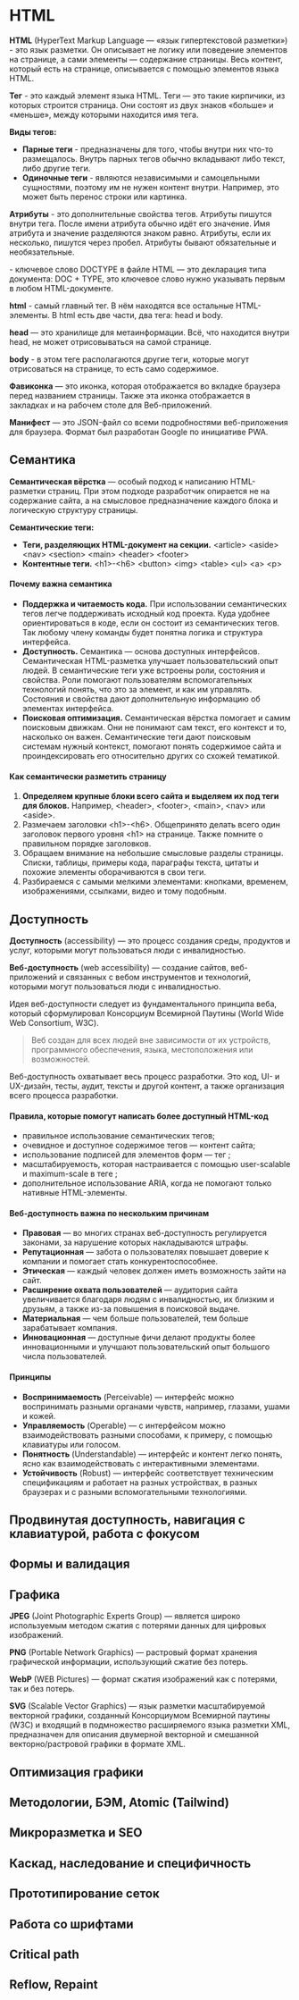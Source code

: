 # HTML

**HTML** (HyperText Markup Language — «язык гипертекстовой разметки») - это язык разметки. Он описывает не логику или поведение элементов на странице, а сами элементы — содержание страницы. Весь контент, который есть на странице, описывается с помощью элементов языка HTML.

**Тег** - это каждый элемент языка HTML. Теги — это такие кирпичики, из которых строится страница. Они состоят из двух знаков «больше» и «меньше», между которыми находится имя тега.

**Виды тегов:**

* **Парные теги** - предназначены для того, чтобы внутри них что-то размещалось. Внутрь парных тегов обычно вкладывают либо текст, либо другие теги.
* **Одиночные теги** - являются независимыми и самоцельными сущностями, поэтому им не нужен контент внутри. Например, это может быть перенос строки или картинка.

**Атрибуты** - это дополнительные свойства тегов. Атрибуты пишутся внутри тега. После имени атрибута обычно идёт его значение. Имя атрибута и значение разделяются знаком равно. Атрибуты, если их несколько, пишутся через пробел. Атрибуты бывают обязательные и необязательные.

**<!DOCTYPE html>** - ключевое слово DOCTYPE в файле HTML — это декларация типа документа: DOC + TYPE, это ключевое слово нужно указывать первым в любом HTML-документе.

**html** - самый главный тег. В нём находятся все остальные HTML-элементы. В html есть две части, два тега: head и body.

**head** — это хранилище для метаинформации. Всё, что находится внутри head, не может отрисовываться на самой странице.

**body** - в этом теге располагаются другие теги, которые могут отрисоваться на странице, то есть само содержимое.

**Фавиконка** — это иконка, которая отображается во вкладке браузера перед названием страницы. Также эта иконка отображается в закладках и на рабочем столе для Веб-приложений.

**Манифест** — это JSON-файл со всеми подробностями веб-приложения для браузера. Формат был разработан Google по инициативе PWA.

## Семантика

**Семантическая вёрстка** — особый подход к написанию HTML-разметки страниц. При этом подходе разработчик опирается не на содержание сайта, а на смысловое предназначение каждого блока и логическую структуру страницы.

**Семантические теги:**

* **Теги, разделяющих HTML-документ на секции.** \<article> \<aside> \<nav> \<section> \<main> \<header> \<footer>
* **Контентные теги.** \<h1>-\<h6> \<button> \<img> \<table> \<ul> \<a> \<p>

#### Почему важна семантика

* **Поддержка и читаемость кода.** При использовании семантических тегов легче поддерживать исходный код проекта. Куда удобнее ориентироваться в коде, если он состоит из семантических тегов. Так любому члену команды будет понятна логика и структура интерфейса.
* **Доступность.** Семантика — основа доступных интерфейсов. Семантическая HTML-разметка улучшает пользовательский опыт людей. В семантические теги уже встроены роли, состояния и свойства. Роли помогают пользователям вспомогательных технологий понять, что это за элемент, и как им управлять. Состояния и свойства дают дополнительную информацию об элементах интерфейса.
* **Поисковая оптимизация.** Семантическая вёрстка помогает и самим поисковым движкам. Они не понимают сам текст, его контекст и то, насколько он важен. Семантические теги дают поисковым системам нужный контекст, помогают понять содержимое сайта и проиндексировать его относительно других со схожей тематикой.

#### Как семантически разметить страницу

1. **Определяем крупные блоки всего сайта и выделяем их под теги для блоков.** Например, \<header>, \<footer>, \<main>, \<nav> или \<aside>.
2. Размечаем заголовки \<h1>-\<h6>. Общепринято делать всего один заголовок первого уровня \<h1> на странице. Также помните о правильном порядке заголовков.
3. Обращаем внимание на небольшие смысловые разделы страницы. Списки, таблицы, примеры кода, параграфы текста, цитаты и похожие элементы оборачиваются в свои теги.
4. Разбираемся с самыми мелкими элементами: кнопками, временем, изображениями, ссылками, видео и тому подобным.

## Доступность

**Доступность** (accessibility) — это процесс создания среды, продуктов и услуг, которыми могут пользоваться люди с инвалидностью.

**Веб-доступность** (web accessibility) — создание сайтов, веб-приложений и связанных с вебом инструментов и технологий, которыми могут пользоваться люди с инвалидностью.

Идея веб-доступности следует из фундаментального принципа веба, который сформулировал Консорциум Всемирной Паутины (World Wide Web Consortium, W3C).

> Веб создан для всех людей вне зависимости от их устройств, программного обеспечения, языка, местоположения или возможностей.

Веб-доступность охватывает весь процесс разработки. Это код, UI- и UX-дизайн, тесты, аудит, тексты и другой контент, а также организация всего процесса разработки.

#### Правила, которые помогут написать более доступный HTML-код

* правильное использование семантических тегов;
* очевидное и доступное содержимое тегов — контент сайта;
* использование подписей для элементов форм — тег <label>;
* масштабируемость, которая настраивается с помощью user-scalable и maximum-scale в теге <meta>;
* дополнительное использование ARIA, когда не помогают только нативные HTML-элементы.

#### Веб-доступность важна по нескольким причинам

* **Правовая** — во многих странах веб-доступность регулируется законами, за нарушение которых накладываются штрафы.
* **Репутационная** — забота о пользователях повышает доверие к компании и помогает стать конкурентоспособнее.
* **Этическая** — каждый человек должен иметь возможность зайти на сайт.
* **Расширение охвата пользователей** — аудитория сайта увеличивается благодаря людям с инвалидностью, их близким и друзьям, а также из-за повышения в поисковой выдаче.
* **Материальная** — чем больше пользователей, тем больше зарабатывает компания.
* **Инновационная** — доступные фичи делают продукты более инновационными и улучшают пользовательский опыт большого числа пользователей.

#### Принципы

* **Воспринимаемость** (Perceivable) — интерфейс можно воспринимать разными органами чувств, например, глазами, ушами и кожей.
* **Управляемость** (Operable) — с интерфейсом можно взаимодействовать разными способами, к примеру, с помощью клавиатуры или голосом.
* **Понятность** (Understandable) — интерфейс и контент легко понять, ясно как взаимодействовать с интерактивными элементами.
* **Устойчивость** (Robust) — интерфейс соответствует техническим спецификациям и работает на разных устройствах, в разных браузерах и с разными вспомогательными технологиями.

## Продвинутая доступность, навигация с клавиатурой, работа с фокусом

## Формы и валидация

## Графика

**JPEG** (Joint Photographic Experts Group) — является широко используемым методом сжатия с потерями данных для цифровых изображений.

**PNG** (Portable Network Graphics) — растровый формат хранения графической информации, использующий сжатие без потерь.

**WebP** (WEB Pictures) — формат сжатия изображений как с потерями, так и без потерь.

**SVG** (Scalable Vector Graphics) — язык разметки масштабируемой векторной графики, созданный Консорциумом Всемирной паутины (W3C) и входящий в подмножество расширяемого языка разметки XML, предназначен для описания двумерной векторной и смешанной векторно/растровой графики в формате XML.

## Оптимизация графики

## Методологии, БЭМ, Atomic (Tailwind)

## Микроразметка и SEO

## Каскад, наследование и специфичность

## Прототипирование сеток

## Работа со шрифтами

## Critical path

## Reflow, Repaint
